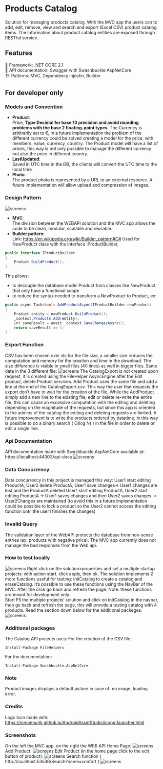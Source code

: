 # Products Catalog
Solution for managing products catalog. With the MVC app the users can to add, edit, remove, view and search and export (Excel CSV) product catalog items. The Information about product catalog entities are exposed through RESTful service.  

## Features
🚀 Framework: .NET CORE 2.1<br />
📃 API documentation: Swagger with Swashbuckle.AspNetCore<br />
🏗 Patterns: MVC, Dependency injectin, Builder<br />

## For developer only
### Models and Convention
* **Product**:<br />
Price, __Type Decimal for base 10 precision and avoid rounding problems with the base 2 floating-point types__. The Currency is arbitrarily set to €, in a future implementation the problem of the different currency could be solved creating a model for the price, with members: value, currency, country. The Product model will have a list of prices, this way is not only possible to manage the different currency but also the price in different country.
* **LastUpdated**:<br />
Saved in UTC time in the DB, the clients will convert the UTC time to the local time
* **Photo**:<br />
The product photo is represented by a URL to an external resource. A future implementation will allow upload and compression of images.
### Design Pattern
![screens](/Presentation/Architecture.png)
* **MVC**:<br />The division between the WEBAPI solution and the MVC app allows the code to be clean, modular, scalable and reusable.
* **Builder pattern**:<br />
Link: https://en.wikipedia.org/wiki/Builder_pattern#C#
Used for NewProduct class with the interface IProductBuilder,
```c#
public interface IProductBuilder
{
    Product BuildProduct();
}
```
This allows:
- to decouple the database model Product from classes like NewProduct that only have a functional scope
- to reduce the syntax needed to transform a NewProduct to Product, ex:
```c#
public async Task<bool> AddProductAsync(IProductBuilder newProduct)
{
    Product entity = newProduct.BuildProduct();
    _context.Products.Add(entity);
    int saveResult = await _context.SaveChangesAsync();
    return saveResult == 1;
}

```
### Export Function
CSV has been chosen over xls for the file size, a smaller size reduces the computation and memory for the creation and time in the download.
The size difference is visible in small files (40 lines) as well in bigger files.
Same data in the 3 different file:
![screens](/Presentation/export.png)
The CatalogExport is not created upon request, it is created using the FileHelper AsyncEngine after the Edit product, delete Product services. Add Product uses the same file and add a line at the end of the CatalogExport.csv. This way the user that requests the export don’t have to wait for the creation of the file.
While the AddProduct simply add a new line to the existing file, edit or delete re-write the entire file, this can cause an excessive computation with the editing and deleting depending on the magnitude of the requests, but since this app is oriented to the admins of the catalog the editing and deleting requests are limited. 
A future improvement is to write the products ordered by datatime, in this way is possible to do a binary search ( O(log N)  ) in the file in order to delete or edit a single line.
### Api Documentation
API documentation made with Swashbuckle.AspNetCore available at: https://localhost:44303/api-docs
![screens](/Presentation/Swagger.png)
### Data Concurrency
Data concurrency in this project is managed this way:
User1 start editing ProductA, User2 delete ProductA, User1 save changes-> User1 changes are lost and the ProductA deleted
User1 start editing ProductA, User2 start editing ProductA -> User1 saves changes and then User2 saves changes -> User2Changes are maintained (to avoid this in a future implementation could be possible to lock a product so the User2 cannot access the editing function until the user1 finishes the changes) 

### Invalid Query
The validation layer of the WebAPI protects the database from non-sense entries (ex: products with negative price). The MVC app currently does not manage the bad responses from the Web api.
### How to test locally
![screens](/Presentation/SetUp.png)
Right click on the solution>properties and set a multiple startup projects: with action start, click apply, then ok.
The solution implements 2 more functions useful for testing: initCatalog to create a catalog and eraseCatalog.
It’s possible to use these functions using the NavBar of the MVC. After the click go back and refresh the page. Note: these functions are meant for development only.   
Start F5 the multiple projects’ solution and click on initCatalog in the navbar, then go back and refresh the page, this will provide a testing catalog with 4 products.
Read the section down below for the additional packeges.
![screens](/Presentation/navBar.png)
### Additional packages
The Catalog.API projects uses:
For the creation of the CSV file:
```
Install-Package FileHelpers
```
For the documentation:
```
Install-Package Swashbuckle.AspNetCore
```
### Note
Product images displays a default picture in case of: no image, loading error.
### Credits
Logo Icon made with: https://romannurik.github.io/AndroidAssetStudio/icons-launcher.html
### Screenshots
On the left the MVC app, on the right the WEB API
Home Page: 
![screens](/Presentation/screen1.png)
Add Product: 
![screens](/Presentation/screen2.png)
Edit Product (in the home page click to the edit button of product):
![screens](/Presentation/screen3.png)
Search function ( http://localhost:53536/Search?name=confort  ) 
![screens](/Presentation/screen4.png)


